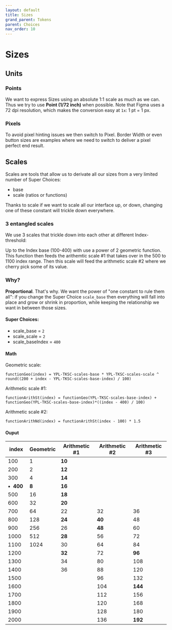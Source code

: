 ```yaml
---
layout: default
title: Sizes
grand_parent: Tokens
parent: Choices
nav_order: 10
---
```


# Sizes

## Units

### Points

We want to express Sizes using an absolute 1:1 scale as much as we can.
Thus we try to use **Point (1/72 inch)** when possible. Note that Figma uses a 72 dpi resolution, which makes the conversion easy at `1x`: 1 pt = 1 px.

### Pixels

To avoid pixel hinting issues we then switch to Pixel. Border Width or even button sizes are examples where we need to switch to deliver a pixel perfect end result.

## Scales

Scales are tools that allow us to derivate all our sizes from a very limited number of Super Choices:

- base
- scale (ratios or functions)

Thanks to scale if we want to scale all our interface up, or down, changing one of these constant will trickle down everywhere.

### 3 entangled scales

We use 3 scales that trickle down into each other at different Index-threshold:

Up to the Index base (100-400) with use a power of 2 geometric function. This function then feeds the arithemtic scale #1 that takes over in the 500 to 1100 index range. Then this scale will feed the arithmetic scale #2 where we cherry pick some of its value.

### Why?

**Proportional**. That's why. We want the power of "one constant to rule them all": if you change the Super Choice `scale_base` then everything will fall into place and grow or shrink in proportion, while keeping the relationship we want in between those sizes.

#### Super Choices:

- scale_base = `2`
- scale_scale = `2`
- scale_baseIndex = `400`

#### Math

Geometric scale:

```
functionGeo(index) = YPL-TKSC-scales-base * YPL-TKSC-scales-scale ^ round((200 + index - YPL-TKSC-scales-base-index) / 100)
```

Arithmetic scale #1:

```
functionArithSt(index) = functionGeo(YPL-TKSC-scales-base-index) + functionGeo(YPL-TKSC-scales-base-index)*((index - 400) / 100)
```

Arithmetic scale #2:

```
functionArithNd(index) = functionArithSt(index - 100) * 1.5
```

#### Ouput

<!-- | index | Geometric | Arithmetic #1 | Arithmetic #2 |
| --- | --- | --- | --- |
| 100 |  **1** |   |   |
| 200 |  **2** |   |   |
| 300 |  **4** |   |   |
| **400&nbsp;&nbsp;•** | **8**  | |   |
| 500 |  16 → |  **16** |  |
| 600 |  32 |  **24** | |
| 700 |  64 |  **32** |  36 |
| 800 |  128 |  **40** |  **48** |
| 900 |  256 |  **48** |  60 |
| 1000 |  512 |  **56** |  72 |
| 1100 |  1024 |  **64** |  84 |
| 1200 |   |  72 → |  **96** |
| 1300 |   |  80 |  108 |
| 1400 |   |  88 |  120 |
| 1500 |   |  96 |  132 |
| 1600 |   |  104 |  **144** |
| 1700 |   |  112 |  156 |
| 1800 |   |  120 |  168 |
| 1900 |   |  128 |  180 |
| 2000 |   |  136 |  **192** |  -->

<table class="type-02">
  <thead>
    <tr>
      <th>index</th>
      <th>Geometric</th>
      <th>Arithmetic #1</th>
      <th>Arithmetic #2</th>
      <th>Arithmetic #3</th>
    </tr>
  </thead>
  <tbody>
    <tr>
      <td>100</td>
      <td class="textfaded">1</td>
      <td><strong>10</strong></td>
      <td></td>
      <td></td>
    </tr>
    <tr>
      <td>200</td>
      <td class="textfaded">2</td>
      <td><strong>12</strong></td>
      <td></td>
      <td></td>
    </tr>
    <tr>
      <td>300</td>
      <td class="textfaded">4</td>
      <td><strong>14</strong></td>
      <td></td>
      <td></td>
    </tr>
    <tr>
      <td><strong>•&nbsp;&nbsp;400</strong> </td>
      <td><strong>8</strong></td>
      <td><strong>16</strong></td>
      <td></td>
      <td></td>
    </tr>
    <tr>
      <td>500</td>
      <td class="textfaded">16</td>
      <td><strong>18</strong></td>
      <td></td>
      <td></td>
    </tr>
    <tr>
      <td>600</td>
      <td class="textfaded">32</td>
      <td><strong>20</strong></td>
      <td></td>
      <td></td>
    </tr>
    <tr>
      <td>700</td>
      <td class="textfaded">64</td>
      <td class="textfaded">22</td>
      <td class="textfaded">32</td>
      <td class="textfaded">36</td>
    </tr>
    <tr>
      <td>800</td>
      <td class="textfaded">128</td>
      <td><strong>24</strong></td>
      <td><strong>40</strong></td>
      <td class="textfaded">48</td>
    </tr>
    <tr>
      <td>900</td>
      <td class="textfaded">256</td>
      <td class="textfaded">26</td>
      <td><strong>48</strong></td>
      <td class="textfaded">60</td>
    </tr>
    <tr>
      <td>1000</td>
      <td class="textfaded">512</td>
      <td><strong>28</strong></td>
      <td>56</td>
      <td class="textfaded">72</td>
    </tr>
    <tr>
      <td>1100</td>
      <td class="textfaded">1024</td>
      <td class="textfaded">30</td>
      <td>64</td>
      <td class="textfaded">84</td>
    </tr>
    <tr>
      <td>1200</td>
      <td></td>
      <td><strong>32</strong></td>
      <td class="textfaded">72</td>
      <td><strong>96</strong></td>
    </tr>
    <tr>
      <td>1300</td>
      <td></td>
      <td class="textfaded">34</td>
      <td class="textfaded">80</td>
      <td class="textfaded">108</td>
    </tr>
    <tr>
      <td>1400</td>
      <td></td>
      <td class="textfaded">36</td>
      <td class="textfaded">88</td>
      <td class="textfaded">120</td>
    </tr>
    <tr>
      <td>1500</td>
      <td></td>
      <td></td>
      <td class="textfaded">96</td>
      <td class="textfaded">132</td>
    </tr>
    <tr>
      <td>1600</td>
      <td></td>
      <td></td>
      <td class="textfaded">104</td>
      <td><strong>144</strong></td>
    </tr>
    <tr>
      <td>1700</td>
      <td></td>
      <td></td>
      <td class="textfaded">112</td>
      <td class="textfaded">156</td>
    </tr>
    <tr>
      <td>1800</td>
      <td></td>
      <td></td>
      <td class="textfaded">120</td>
      <td class="textfaded">168</td>
    </tr>
    <tr>
      <td>1900</td>
      <td></td>
      <td></td>
      <td class="textfaded">128</td>
      <td class="textfaded">180</td>
    </tr>
    <tr>
      <td>2000</td>
      <td></td>
      <td></td>
      <td class="textfaded">136</td>
      <td><strong>192</strong></td>
    </tr>
  </tbody>
</table>

<!--
### Font Scales

## Spaces

## Fonts

## Breakpoints -->
